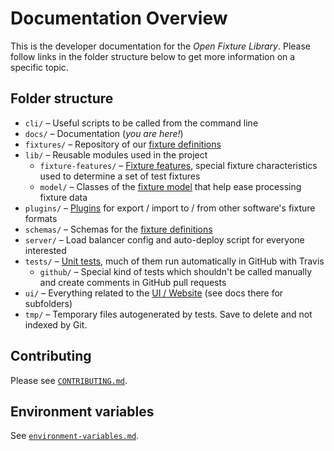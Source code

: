 # Documentation Overview

This is the developer documentation for the *Open Fixture Library*. Please follow links in the folder structure below to get more information on a specific topic.

## Folder structure

* `cli/` – Useful scripts to be called from the command line
* `docs/` – Documentation (*you are here!*)
* `fixtures/` – Repository of our [fixture definitions](fixture-format.md)
* `lib/` – Reusable modules used in the project
  - `fixture-features/` – [Fixture features](fixture-features.md), special fixture characteristics used to determine a set of test fixtures
  - `model/` – Classes of the [fixture model](fixture-model.md) that help ease processing fixture data
* `plugins/` – [Plugins](plugins.md) for export / import to / from other software's fixture formats
* `schemas/` – Schemas for the [fixture definitions](fixture-format.md#schema)
* `server/` – Load balancer config and auto-deploy script for everyone interested
* `tests/` – [Unit tests](testing.md), much of them run automatically in GitHub with Travis
  - `github/` – Special kind of tests which shouldn't be called manually and create comments in GitHub pull requests
* `ui/` – Everything related to the [UI / Website](ui.md) (see docs there for subfolders)
* `tmp/` – Temporary files autogenerated by tests. Save to delete and not indexed by Git.

## Contributing

Please see [`CONTRIBUTING.md`](CONTRIBUTING.md).

## Environment variables

See [`environment-variables.md`](environment-variables.md).
